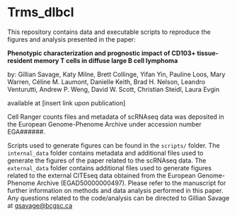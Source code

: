 # Trms_dlbcl

This repository contains data and executable scripts to reproduce the figures and analysis presented in the paper:

**Phenotypic characterization and prognostic impact of CD103+ tissue-resident memory T cells in diffuse large B cell lymphoma**

by:
Gillian Savage, Katy Milne, Brett Collinge, Yifan Yin, Pauline Loos, Mary Warren, Céline M. Laumont, Danielle Keith, Brad H. Nelson, Leandro Venturutti, Andrew P. Weng, David W. Scott, Christian Steidl, Laura Evgin

available at [insert link upon publication]

Cell Ranger counts files and metadata of scRNAseq data was deposited in the European Genome-Phenome Archive under accession number EGA######. 

Scripts used to generate figures can be found in the `scripts/` folder. The `internal_data` folder contains metadata and additional files used to generate the figures of the paper related to the scRNAseq data. The `external_data` folder contains additional files used to generate figures related to the external CITEseq data obtained from the European Genome-Phenome Archive (EGAD50000000497). Please refer to the manuscript for further information on methods and data analysis performed in this paper. Any questions related to the code/analysis can be directed to Gillian Savage at gsavage@bcgsc.ca
